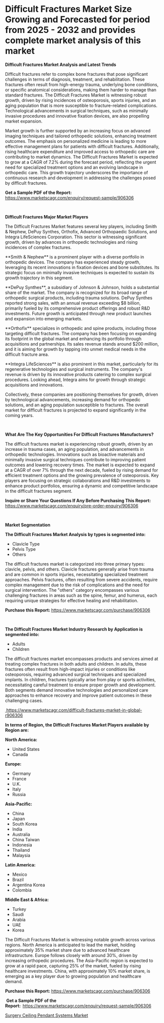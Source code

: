 <p><h1>Difficult Fractures Market Size Growing and Forecasted for period from 2025 - 2032 and provides complete market analysis of this market</h1></p><p><strong>Difficult Fractures Market Analysis and Latest Trends</strong></p>
<p><p>Difficult fractures refer to complex bone fractures that pose significant challenges in terms of diagnosis, treatment, and rehabilitation. These fractures often result from high-energy trauma, underlying bone conditions, or specific anatomical considerations, making them harder to manage than standard fractures. The Difficult Fractures Market is witnessing robust growth, driven by rising incidences of osteoporosis, sports injuries, and an aging population that is more susceptible to fracture-related complications. Technological advancements in surgical techniques, such as minimally invasive procedures and innovative fixation devices, are also propelling market expansion.</p><p>Market growth is further supported by an increasing focus on advanced imaging techniques and tailored orthopedic solutions, enhancing treatment outcomes. The emphasis on personalized medicine is leading to more effective management plans for patients with difficult fractures. Additionally, rising healthcare expenditure and improved access to orthopedic care are contributing to market dynamics. The Difficult Fractures Market is expected to grow at a CAGR of 7.2% during the forecast period, reflecting the urgent need for specialized treatment options and an evolving landscape in orthopedic care. This growth trajectory underscores the importance of continuous research and development in addressing the challenges posed by difficult fractures.</p></p>
<p><strong>Get a Sample PDF of the Report:&nbsp;</strong> <a href="https://www.marketscagr.com/enquiry/request-sample/906306?utm_campaign=3271&utm_medium=2&utm_source=Github&utm_content=ia&utm_term=21032025&utm_id=difficult-fractures">https://www.marketscagr.com/enquiry/request-sample/906306</a></p>
<p>&nbsp;</p>
<p><strong>Difficult Fractures Major Market Players</strong></p>
<p><p>The Difficult Fractures Market features several key players, including Smith & Nephew, DePuy Synthes, Orthofix, Advanced Orthopaedic Solutions, and Integra LifeSciences Corporation. This sector is witnessing significant growth, driven by advances in orthopedic technologies and rising incidences of complex fractures.</p><p>**Smith & Nephew** is a prominent player with a diverse portfolio in orthopedic devices. The company has experienced steady growth, leveraging its recent innovations in fixation devices and bone substitutes. Its strategic focus on minimally invasive techniques is expected to sustain its growth trajectory in this segment.</p><p>**DePuy Synthes**, a subsidiary of Johnson & Johnson, holds a substantial share of the market. The company is recognized for its broad range of orthopedic surgical products, including trauma solutions. DePuy Synthes reported strong sales, with an annual revenue exceeding $8 billion, primarily fueled by its comprehensive product offerings and robust R&D investments. Future growth is anticipated through new product launches and expansion into emerging markets.</p><p>**Orthofix** specializes in orthopedic and spine products, including those targeting difficult fractures. The company has been focusing on expanding its footprint in the global market and enhancing its portfolio through acquisitions and partnerships. Its sales revenue stands around $200 million, and it is aiming for growth by tapping into unmet medical needs in the difficult fracture area.</p><p>**Integra LifeSciences** is also prominent in this market, particularly for its regenerative technologies and surgical instruments. The company's revenue is driven by its innovative products catering to complex surgical procedures. Looking ahead, Integra aims for growth through strategic acquisitions and innovations.</p><p>Collectively, these companies are positioning themselves for growth, driven by technological advancements, increasing demand for orthopedic solutions, and an aging population susceptible to fractures. The overall market for difficult fractures is projected to expand significantly in the coming years.</p></p>
<p>&nbsp;</p>
<p><strong>What Are The Key Opportunities For Difficult Fractures Manufacturers?</strong></p>
<p><p>The difficult fractures market is experiencing robust growth, driven by an increase in trauma cases, an aging population, and advancements in orthopedic technologies. Innovations such as bioactive materials and minimally invasive surgical techniques contribute to improving patient outcomes and lowering recovery times. The market is expected to expand at a CAGR of over 7% through the next decade, fueled by rising demand for efficient treatment options and the growing prevalence of osteoporosis. Key players are focusing on strategic collaborations and R&D investments to enhance product portfolios, ensuring a dynamic and competitive landscape in the difficult fractures segment.</p></p>
<p><strong>Inquire or Share Your Questions If Any Before Purchasing This Report:</strong> <a href="https://www.marketscagr.com/enquiry/pre-order-enquiry/906306?utm_campaign=3271&utm_medium=2&utm_source=Github&utm_content=ia&utm_term=21032025&utm_id=difficult-fractures">https://www.marketscagr.com/enquiry/pre-order-enquiry/906306</a></p>
<p>&nbsp;</p>
<p><strong>Market Segmentation</strong></p>
<p><strong>The Difficult Fractures Market Analysis by types is segmented into:</strong></p>
<p><ul><li>Clavicle Type</li><li>Pelvis Type</li><li>Others</li></ul></p>
<p><p>The difficult fractures market is categorized into three primary types: clavicle, pelvis, and others. Clavicle fractures generally arise from trauma and are common in sports injuries, necessitating specialized treatment approaches. Pelvis fractures, often resulting from severe accidents, require complex management due to the risk of complications and the need for surgical intervention. The "others" category encompasses various challenging fractures in areas such as the spine, femur, and humerus, each requiring unique strategies for effective healing and rehabilitation.</p></p>
<p><strong>Purchase this Report:&nbsp;</strong><a href="https://www.marketscagr.com/purchase/906306?utm_campaign=3271&utm_medium=2&utm_source=Github&utm_content=ia&utm_term=21032025&utm_id=difficult-fractures">https://www.marketscagr.com/purchase/906306</a></p>
<p>&nbsp;</p>
<p><strong>The Difficult Fractures Market Industry Research by Application is segmented into:</strong></p>
<p><ul><li>Adults</li><li>Children</li></ul></p>
<p><p>The difficult fractures market encompasses products and services aimed at treating complex fractures in both adults and children. In adults, these fractures often result from high-impact injuries or conditions like osteoporosis, requiring advanced surgical techniques and specialized implants. In children, fractures typically arise from play or sports activities, necessitating careful treatment to ensure proper growth and development. Both segments demand innovative technologies and personalized care approaches to enhance recovery and improve patient outcomes in these challenging cases.</p></p>
<p><a href="https://www.marketscagr.com/difficult-fractures-market-in-global-r906306?utm_campaign=3271&utm_medium=2&utm_source=Github&utm_content=ia&utm_term=21032025&utm_id=difficult-fractures">&nbsp;https://www.marketscagr.com/difficult-fractures-market-in-global-r906306</a></p>
<p><strong>In terms of Region, the Difficult Fractures Market Players available by Region are:</strong></p>
<p>
    <p> <strong> North America: </strong>
        <ul>
            <li>United States</li>
            <li>Canada</li>
        </ul>
        </p> 
    <p> <strong> Europe: </strong>
        <ul>
            <li>Germany</li>
            <li>France</li>
            <li>U.K.</li>
            <li>Italy</li>
            <li>Russia</li>
        </ul>
        </p> 
    <p> <strong> Asia-Pacific: </strong>
        <ul>
            <li>China</li>
            <li>Japan</li>
            <li>South Korea</li>
            <li>India</li>
            <li>Australia</li>
            <li>China Taiwan</li>
            <li>Indonesia</li>
            <li>Thailand</li>
            <li>Malaysia</li>
        </ul>
        </p> 
    <p> <strong> Latin America: </strong>
        <ul>
            <li>Mexico</li>
            <li>Brazil</li>
            <li>Argentina Korea</li>
            <li>Colombia</li>
        </ul>
        </p> 
    <p> <strong> Middle East & Africa: </strong>
        <ul>
            <li>Turkey</li>
            <li>Saudi</li>
            <li>Arabia</li>
            <li>UAE</li>
            <li>Korea</li>
        </ul>
    </p>
    </p>
<p><p>The Difficult Fractures Market is witnessing notable growth across various regions. North America is anticipated to lead the market, holding approximately 35% market share due to advanced healthcare infrastructure. Europe follows closely with around 30%, driven by increasing orthopedic procedures. The Asia-Pacific region is expected to grow at a rapid pace, capturing 25% of the market, fueled by rising healthcare investments. China, with approximately 10% market share, is emerging as a key player due to growing population and healthcare demand.</p></p>
<p><strong>Purchase this Report: </strong><a href="https://www.marketscagr.com/purchase/906306?utm_campaign=3271&utm_medium=2&utm_source=Github&utm_content=ia&utm_term=21032025&utm_id=difficult-fractures">https://www.marketscagr.com/purchase/906306</a></p>
<p>&nbsp;<strong>Get a Sample PDF of the Report:&nbsp;&nbsp;</strong><a href="https://www.marketscagr.com/enquiry/request-sample/906306?utm_campaign=3271&utm_medium=2&utm_source=Github&utm_content=ia&utm_term=21032025&utm_id=difficult-fractures">https://www.marketscagr.com/enquiry/request-sample/906306</a></p>
<p><strong></strong></p>
<p><p><a href="https://github.com/shamstirroc7/Market-Research-Report-List-1/blob/main/surgery-ceiling-pendant-systems-market.md?utm_campaign=3271&utm_medium=2&utm_source=Github&utm_content=ia&utm_term=21032025&utm_id=difficult-fractures">Surgery Ceiling Pendant Systems Market</a></p></p>